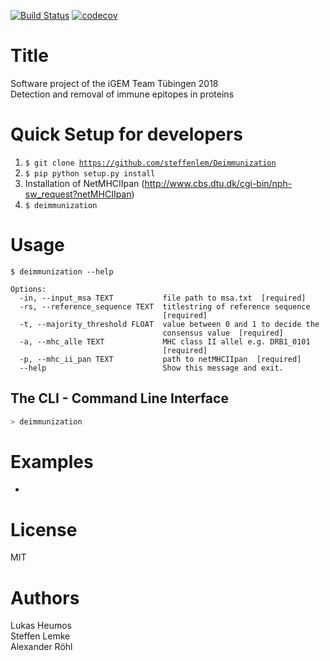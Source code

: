 [![Build Status](https://travis-ci.org/steffenlem/Deimmunization.svg?branch=master)](https://travis-ci.org/steffenlem/Deimmunization)
[![codecov](https://codecov.io/gh/steffenlem/Deimmunization/branch/master/graph/badge.svg)](https://codecov.io/gh/steffenlem/Deimmunization)

# Title

Software project of the iGEM Team Tübingen 2018    
Detection and removal of immune epitopes in proteins

Quick Setup for developers
=====
1. <code>$ git clone https://github.com/steffenlem/Deimmunization</code>
2. <code>$ pip python setup.py install</code>
3. Installation of NetMHCIIpan (http://www.cbs.dtu.dk/cgi-bin/nph-sw_request?netMHCIIpan)
4. <code>$ deimmunization</code>

Usage
=====

```
$ deimmunization --help

Options:
  -in, --input_msa TEXT           file path to msa.txt  [required]
  -rs, --reference_sequence TEXT  titlestring of reference sequence
                                  [required]
  -t, --majority_threshold FLOAT  value between 0 and 1 to decide the
                                  consensus value  [required]
  -a, --mhc_alle TEXT             MHC class II allel e.g. DRB1_0101
                                  [required]
  -p, --mhc_ii_pan TEXT           path to netMHCIIpan  [required]
  --help                          Show this message and exit.

```

## The CLI - Command Line Interface
```bash
> deimmunization
```

Examples
=====
- 

License
=====
MIT

Authors
=====
Lukas Heumos    
Steffen Lemke    
Alexander Röhl

